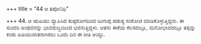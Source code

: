 +++
title = "44 ಆ ತಪೋನಿಧಿ"

+++
44. ಆ ಋಷಿಯು ವ್ಯಾಪಿಸಿದ ಕುಷ್ಠರೋಗದಿಂದ ಜುಗುಪ್ಸೆ ಪಡುತ್ತ ಸಂಕೋಚ ಮಾಡಿಕೊಳ್ಳುತ್ತಿದ್ದನು. ಈ ಸುಂದರಿ ಅಂಥವನನ್ನು ಭಾವಶುದ್ಧಿಯಿಂದ ಭಜಿಸುತ್ತಿದ್ದಳು. ಆತನು ಈಕೆಯ ಕೆಲಸದಲ್ಲೂ, ಮನೋಭಾವದಲ್ಲೂ ತಪ್ಪನ್ನು ಕಂಡು ಹಿಡಿಯುವಾತನಾಗಿರಲು ಒಂದು ದಿನ ಈ ರೀತಿ ಆಯ್ತು.